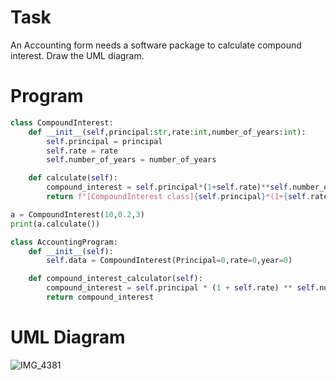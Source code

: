 # Task

An Accounting form needs a software package to calculate compound interest. Draw the UML diagram.

# Program
```.py
class CompoundInterest:
    def __init__(self,principal:str,rate:int,number_of_years:int):
        self.principal = principal
        self.rate = rate
        self.number_of_years = number_of_years

    def calculate(self):
        compound_interest = self.principal*(1+self.rate)**self.number_of_years
        return f"[CompoundInterest class]{self.principal}*(1+{self.rate})**{self.number_of_years} = {compound_interest}"

a = CompoundInterest(10,0.2,3)
print(a.calculate())

class AccountingProgram:
    def __init__(self):
        self.data = CompoundInterest(Principal=0,rate=0,year=0)

    def compound_interest_calculator(self):
        compound_interest = self.principal * (1 + self.rate) ** self.number_of_years
        return compound_interest
```

# UML Diagram
![IMG_4381](https://user-images.githubusercontent.com/112055140/216822109-c4926d5e-0600-4fb2-aeda-a3693273b87e.jpg)
